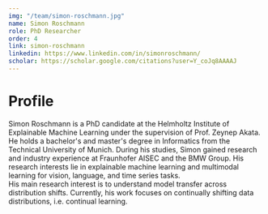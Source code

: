 ```yaml
---
img: "/team/simon-roschmann.jpg"
name: Simon Roschmann
role: PhD Researcher
order: 4
link: simon-roschmann
linkedin: https://www.linkedin.com/in/simonroschmann/
scholar: https://scholar.google.com/citations?user=Y_coJq8AAAAJ
---
```


# Profile
Simon Roschmann is a PhD candidate at the Helmholtz Institute of Explainable Machine Learning under the supervision of Prof. Zeynep Akata. He holds a bachelor's and master's degree in Informatics from the Technical University of Munich. During his studies, Simon gained research and industry experience at Fraunhofer AISEC and the BMW Group. His research interests lie in explainable machine learning and multimodal learning for vision, language, and time series tasks.
</br>
His main research interest is to understand model transfer across distribution shifts. Currently, his work focuses on continually shifting data distributions, i.e. continual learning.


